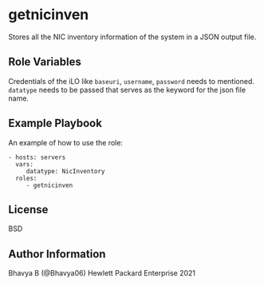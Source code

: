 getnicinven
=========

Stores all the NIC inventory information of the system in a JSON output file.

Role Variables
--------------

Credentials of the iLO like `baseuri`, `username`, `password` needs to mentioned. `datatype` needs to be passed that serves as the keyword for the json file name.

Example Playbook
----------------

An example of how to use the role: 

    - hosts: servers
      vars:
         datatype: NicInventory
      roles:
         - getnicinven

License
-------

BSD

Author Information
------------------

Bhavya B (@Bhavya06) Hewlett Packard Enterprise 2021 
